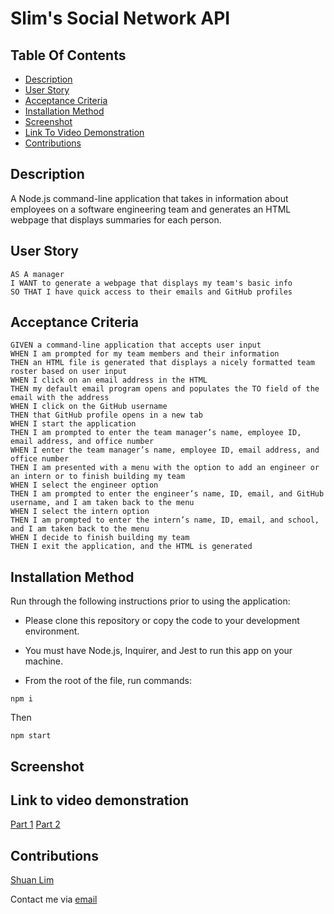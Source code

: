 # Slim's Social Network API

## Table Of Contents

- [Description](#description)
- [User Story](#user-story)
- [Acceptance Criteria](#acceptance-criteria)
- [Installation Method](#installation-method)
- [Screenshot](#screenshot)
- [Link To Video Demonstration](#link-to-video-demonstration)
- [Contributions](#contributions)

## Description

A Node.js command-line application that takes in information about employees on a software engineering team and generates an HTML webpage that displays summaries for each person.

## User Story

```
AS A manager
I WANT to generate a webpage that displays my team's basic info
SO THAT I have quick access to their emails and GitHub profiles
```

## Acceptance Criteria

```
GIVEN a command-line application that accepts user input
WHEN I am prompted for my team members and their information
THEN an HTML file is generated that displays a nicely formatted team roster based on user input
WHEN I click on an email address in the HTML
THEN my default email program opens and populates the TO field of the email with the address
WHEN I click on the GitHub username
THEN that GitHub profile opens in a new tab
WHEN I start the application
THEN I am prompted to enter the team manager’s name, employee ID, email address, and office number
WHEN I enter the team manager’s name, employee ID, email address, and office number
THEN I am presented with a menu with the option to add an engineer or an intern or to finish building my team
WHEN I select the engineer option
THEN I am prompted to enter the engineer’s name, ID, email, and GitHub username, and I am taken back to the menu
WHEN I select the intern option
THEN I am prompted to enter the intern’s name, ID, email, and school, and I am taken back to the menu
WHEN I decide to finish building my team
THEN I exit the application, and the HTML is generated
```

## Installation Method

Run through the following instructions prior to using the application:

- Please clone this repository or copy the code to your development environment.
- You must have Node.js, Inquirer, and Jest to run this app on your machine.

- From the root of the file, run commands:

```
npm i
```

Then

```
npm start
```

## Screenshot

<a href='<img width="1013" alt="profilegenerator" src="https://user-images.githubusercontent.com/79289373/180108680-acede838-b645-4b8b-a106-59a5780d245a.png">'></a>

## Link to video demonstration

<a href=''>Part 1</a>
<a href=''>Part 2</a>

## Contributions

<a href='https://github.com/ShuanLim'>Shuan Lim</a>

Contact me via <a href='mailto:shuanmlim@gmail.com'>email</a>
